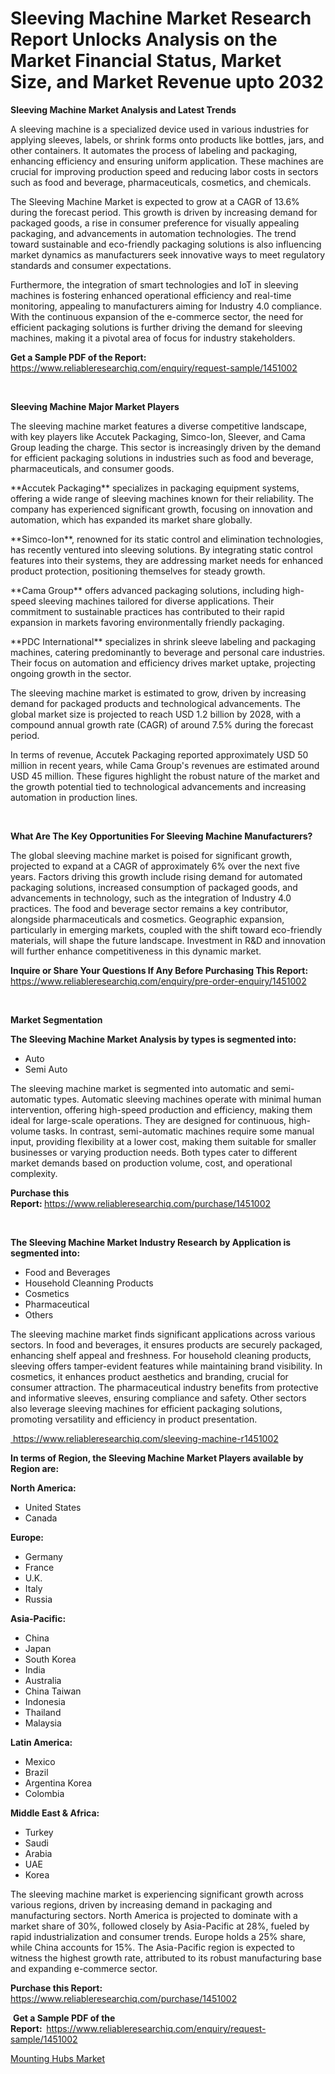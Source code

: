 <p><h1>Sleeving Machine Market Research Report Unlocks Analysis on the Market Financial Status, Market Size, and Market Revenue upto 2032</h1></p><p><strong>Sleeving Machine Market Analysis and Latest Trends</strong></p>
<p><p>A sleeving machine is a specialized device used in various industries for applying sleeves, labels, or shrink forms onto products like bottles, jars, and other containers. It automates the process of labeling and packaging, enhancing efficiency and ensuring uniform application. These machines are crucial for improving production speed and reducing labor costs in sectors such as food and beverage, pharmaceuticals, cosmetics, and chemicals.</p><p>The Sleeving Machine Market is expected to grow at a CAGR of 13.6% during the forecast period. This growth is driven by increasing demand for packaged goods, a rise in consumer preference for visually appealing packaging, and advancements in automation technologies. The trend toward sustainable and eco-friendly packaging solutions is also influencing market dynamics as manufacturers seek innovative ways to meet regulatory standards and consumer expectations.</p><p>Furthermore, the integration of smart technologies and IoT in sleeving machines is fostering enhanced operational efficiency and real-time monitoring, appealing to manufacturers aiming for Industry 4.0 compliance. With the continuous expansion of the e-commerce sector, the need for efficient packaging solutions is further driving the demand for sleeving machines, making it a pivotal area of focus for industry stakeholders.</p></p>
<p><strong>Get a Sample PDF of the Report:&nbsp;</strong> <a href="https://www.reliableresearchiq.com/enquiry/request-sample/1451002?utm_campaign=120&utm_medium=2&utm_source=Github&utm_content=ia&utm_term=17022025&utm_id=sleeving-machine">https://www.reliableresearchiq.com/enquiry/request-sample/1451002</a></p>
<p>&nbsp;</p>
<p><strong>Sleeving Machine Major Market Players</strong></p>
<p><p>The sleeving machine market features a diverse competitive landscape, with key players like Accutek Packaging, Simco-Ion, Sleever, and Cama Group leading the charge. This sector is increasingly driven by the demand for efficient packaging solutions in industries such as food and beverage, pharmaceuticals, and consumer goods.</p><p>**Accutek Packaging** specializes in packaging equipment systems, offering a wide range of sleeving machines known for their reliability. The company has experienced significant growth, focusing on innovation and automation, which has expanded its market share globally.</p><p>**Simco-Ion**, renowned for its static control and elimination technologies, has recently ventured into sleeving solutions. By integrating static control features into their systems, they are addressing market needs for enhanced product protection, positioning themselves for steady growth.</p><p>**Cama Group** offers advanced packaging solutions, including high-speed sleeving machines tailored for diverse applications. Their commitment to sustainable practices has contributed to their rapid expansion in markets favoring environmentally friendly packaging.</p><p>**PDC International** specializes in shrink sleeve labeling and packaging machines, catering predominantly to beverage and personal care industries. Their focus on automation and efficiency drives market uptake, projecting ongoing growth in the sector.</p><p>The sleeving machine market is estimated to grow, driven by increasing demand for packaged products and technological advancements. The global market size is projected to reach USD 1.2 billion by 2028, with a compound annual growth rate (CAGR) of around 7.5% during the forecast period.</p><p>In terms of revenue, Accutek Packaging reported approximately USD 50 million in recent years, while Cama Group's revenues are estimated around USD 45 million. These figures highlight the robust nature of the market and the growth potential tied to technological advancements and increasing automation in production lines.</p></p>
<p>&nbsp;</p>
<p><strong>What Are The Key Opportunities For Sleeving Machine Manufacturers?</strong></p>
<p><p>The global sleeving machine market is poised for significant growth, projected to expand at a CAGR of approximately 6% over the next five years. Factors driving this growth include rising demand for automated packaging solutions, increased consumption of packaged goods, and advancements in technology, such as the integration of Industry 4.0 practices. The food and beverage sector remains a key contributor, alongside pharmaceuticals and cosmetics. Geographic expansion, particularly in emerging markets, coupled with the shift toward eco-friendly materials, will shape the future landscape. Investment in R&D and innovation will further enhance competitiveness in this dynamic market.</p></p>
<p><strong>Inquire or Share Your Questions If Any Before Purchasing This Report:</strong> <a href="https://www.reliableresearchiq.com/enquiry/pre-order-enquiry/1451002?utm_campaign=120&utm_medium=2&utm_source=Github&utm_content=ia&utm_term=17022025&utm_id=sleeving-machine">https://www.reliableresearchiq.com/enquiry/pre-order-enquiry/1451002</a></p>
<p>&nbsp;</p>
<p><strong>Market Segmentation</strong></p>
<p><strong>The Sleeving Machine Market Analysis by types is segmented into:</strong></p>
<p><ul><li>Auto</li><li>Semi Auto</li></ul></p>
<p><p>The sleeving machine market is segmented into automatic and semi-automatic types. Automatic sleeving machines operate with minimal human intervention, offering high-speed production and efficiency, making them ideal for large-scale operations. They are designed for continuous, high-volume tasks. In contrast, semi-automatic machines require some manual input, providing flexibility at a lower cost, making them suitable for smaller businesses or varying production needs. Both types cater to different market demands based on production volume, cost, and operational complexity.</p></p>
<p><strong>Purchase this Report:&nbsp;</strong><a href="https://www.reliableresearchiq.com/purchase/1451002?utm_campaign=120&utm_medium=2&utm_source=Github&utm_content=ia&utm_term=17022025&utm_id=sleeving-machine">https://www.reliableresearchiq.com/purchase/1451002</a></p>
<p>&nbsp;</p>
<p><strong>The Sleeving Machine Market Industry Research by Application is segmented into:</strong></p>
<p><ul><li>Food and Beverages</li><li>Household Cleanning Products</li><li>Cosmetics</li><li>Pharmaceutical</li><li>Others</li></ul></p>
<p><p>The sleeving machine market finds significant applications across various sectors. In food and beverages, it ensures products are securely packaged, enhancing shelf appeal and freshness. For household cleaning products, sleeving offers tamper-evident features while maintaining brand visibility. In cosmetics, it enhances product aesthetics and branding, crucial for consumer attraction. The pharmaceutical industry benefits from protective and informative sleeves, ensuring compliance and safety. Other sectors also leverage sleeving machines for efficient packaging solutions, promoting versatility and efficiency in product presentation.</p></p>
<p><a href="https://www.reliableresearchiq.com/sleeving-machine-r1451002?utm_campaign=120&utm_medium=2&utm_source=Github&utm_content=ia&utm_term=17022025&utm_id=sleeving-machine">&nbsp;https://www.reliableresearchiq.com/sleeving-machine-r1451002</a></p>
<p><strong>In terms of Region, the Sleeving Machine Market Players available by Region are:</strong></p>
<p>
    <p> <strong> North America: </strong>
        <ul>
            <li>United States</li>
            <li>Canada</li>
        </ul>
        </p> 
    <p> <strong> Europe: </strong>
        <ul>
            <li>Germany</li>
            <li>France</li>
            <li>U.K.</li>
            <li>Italy</li>
            <li>Russia</li>
        </ul>
        </p> 
    <p> <strong> Asia-Pacific: </strong>
        <ul>
            <li>China</li>
            <li>Japan</li>
            <li>South Korea</li>
            <li>India</li>
            <li>Australia</li>
            <li>China Taiwan</li>
            <li>Indonesia</li>
            <li>Thailand</li>
            <li>Malaysia</li>
        </ul>
        </p> 
    <p> <strong> Latin America: </strong>
        <ul>
            <li>Mexico</li>
            <li>Brazil</li>
            <li>Argentina Korea</li>
            <li>Colombia</li>
        </ul>
        </p> 
    <p> <strong> Middle East & Africa: </strong>
        <ul>
            <li>Turkey</li>
            <li>Saudi</li>
            <li>Arabia</li>
            <li>UAE</li>
            <li>Korea</li>
        </ul>
    </p>
    </p>
<p><p>The sleeving machine market is experiencing significant growth across various regions, driven by increasing demand in packaging and manufacturing sectors. North America is projected to dominate with a market share of 30%, followed closely by Asia-Pacific at 28%, fueled by rapid industrialization and consumer trends. Europe holds a 25% share, while China accounts for 15%. The Asia-Pacific region is expected to witness the highest growth rate, attributed to its robust manufacturing base and expanding e-commerce sector.</p></p>
<p><strong>Purchase this Report: </strong><a href="https://www.reliableresearchiq.com/purchase/1451002?utm_campaign=120&utm_medium=2&utm_source=Github&utm_content=ia&utm_term=17022025&utm_id=sleeving-machine">https://www.reliableresearchiq.com/purchase/1451002</a></p>
<p>&nbsp;<strong>Get a Sample PDF of the Report:&nbsp;&nbsp;</strong><a href="https://www.reliableresearchiq.com/enquiry/request-sample/1451002?utm_campaign=120&utm_medium=2&utm_source=Github&utm_content=ia&utm_term=17022025&utm_id=sleeving-machine">https://www.reliableresearchiq.com/enquiry/request-sample/1451002</a></p>
<p><strong></strong></p>
<p><p><a href="https://github.com/jamesgomez337/Market-Research-Report-List-1/blob/main/mounting-hubs-market.md?utm_campaign=120&utm_medium=2&utm_source=Github&utm_content=ia&utm_term=17022025&utm_id=sleeving-machine">Mounting Hubs Market</a></p></p>